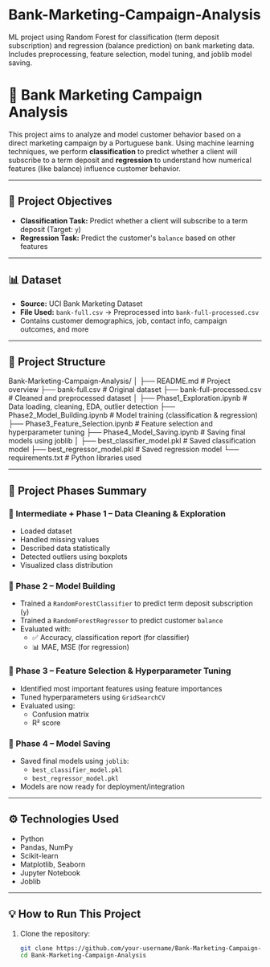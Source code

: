 # Bank-Marketing-Campaign-Analysis
ML project using Random Forest for classification (term deposit subscription) and regression (balance prediction) on bank marketing data. Includes preprocessing, feature selection, model tuning, and joblib model saving.
# 💼 Bank Marketing Campaign Analysis

This project aims to analyze and model customer behavior based on a direct marketing campaign by a Portuguese bank. Using machine learning techniques, we perform **classification** to predict whether a client will subscribe to a term deposit and **regression** to understand how numerical features (like balance) influence customer behavior.

---

## 🎯 Project Objectives

- **Classification Task:** Predict whether a client will subscribe to a term deposit (Target: `y`)
- **Regression Task:** Predict the customer's `balance` based on other features

---

## 📊 Dataset

- **Source:** UCI Bank Marketing Dataset
- **File Used:** `bank-full.csv` → Preprocessed into `bank-full-processed.csv`
- Contains customer demographics, job, contact info, campaign outcomes, and more

---

## 🧱 Project Structure
Bank-Marketing-Campaign-Analysis/ │ ├── README.md # Project overview ├── bank-full.csv # Original dataset ├── bank-full-processed.csv # Cleaned and preprocessed dataset │ ├── Phase1_Exploration.ipynb # Data loading, cleaning, EDA, outlier detection ├── Phase2_Model_Building.ipynb # Model training (classification & regression) ├── Phase3_Feature_Selection.ipynb # Feature selection and hyperparameter tuning ├── Phase4_Model_Saving.ipynb # Saving final models using joblib │ ├── best_classifier_model.pkl # Saved classification model ├── best_regressor_model.pkl # Saved regression model └── requirements.txt # Python libraries used


---

## 🔬 Project Phases Summary

### 📍 Intermediate + Phase 1 – Data Cleaning & Exploration
- Loaded dataset
- Handled missing values
- Described data statistically
- Detected outliers using boxplots
- Visualized class distribution

### 📍 Phase 2 – Model Building
- Trained a `RandomForestClassifier` to predict term deposit subscription (`y`)
- Trained a `RandomForestRegressor` to predict customer `balance`
- Evaluated with:
  - ✅ Accuracy, classification report (for classifier)
  - 📊 MAE, MSE (for regression)

### 📍 Phase 3 – Feature Selection & Hyperparameter Tuning
- Identified most important features using feature importances
- Tuned hyperparameters using `GridSearchCV`
- Evaluated using:
  - Confusion matrix
  - R² score

### 📍 Phase 4 – Model Saving
- Saved final models using `joblib`:
  - `best_classifier_model.pkl`
  - `best_regressor_model.pkl`
- Models are now ready for deployment/integration

---

## ⚙️ Technologies Used

- Python
- Pandas, NumPy
- Scikit-learn
- Matplotlib, Seaborn
- Jupyter Notebook
- Joblib

---

## 💡 How to Run This Project

1. Clone the repository:
   ```bash
   git clone https://github.com/your-username/Bank-Marketing-Campaign-Analysis.git
   cd Bank-Marketing-Campaign-Analysis



